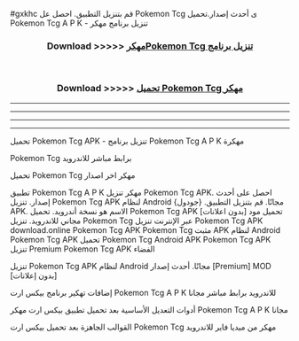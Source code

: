 #gxkhc قم بتنزيل التطبيق. احصل عل Pokemon Tcg  ى أحدث إصدار.تحميل Pokemon Tcg  A P K - تنزيل برنامج مهكر



<div align="center">
<h3>Download >>>>> <a href="https://ar-sites.web.app/?ar= Pokemon Tcg ">مهكرPokemon Tcg  تنزيل برنامج</a></h3><br>

<h3>Download >>>>> <a href="https://ar-sites.web.app/?ar= Pokemon Tcg ">تحميل Pokemon Tcg  مهكر</a></h3>
</div>


----------------------------------------------------------

----------------------------------------------------------

----------------------------------------------------------

----------------------------------------------------------


تحميل Pokemon Tcg  APK - تنزيل برنامج Pokemon Tcg  A P K مهكرة

Pokemon Tcg  برابط مباشر للاندرويد

تحميل Pokemon Tcg  مهكر اخر اصدار

تطبيق Pokemon Tcg  A P K مهكر
تنزيل Pokemon Tcg  APK. احصل على أحدث إصدار.
تنزيل Pokemon Tcg  APK لنظام Android مجانًا.
قم بتنزيل التطبيق. {جودول} APK. الاسم هو نسخة أندرويد.
تحميل Pokemon Tcg  APK [بدون اعلانات]
تحميل مود مجاني للاندرويد.
تنزيل Pokemon Tcg  عبر الإنترنت
تنزيل Pokemon Tcg  APK
download.online Pokemon Tcg  APK
Pokemon Tcg  مثبت APK لنظام Android
Pokemon Tcg  APK
تحميل Pokemon Tcg  Android APK
Pokemon Tcg  APK تنزيل Premium
Pokemon Tcg  APK الفضاء

تنزيل Pokemon Tcg  APK لنظام Android مجانًا. أحدث إصدار [Premium] MOD [بدون إعلانات]

إضافات تهكير برنامج بيكس ارت Pokemon Tcg  A P K للاندرويد برابط مباشر مجانا

أدوات التعديل الأساسية بعد تحميل تطبيق بيكس ارت مهكر Pokemon Tcg  A P K مجانا

القوالب الجاهزة بعد تحميل بيكس ارت Pokemon Tcg  مهكر من ميديا فاير للاندرويد



